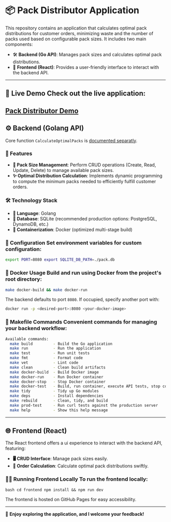 # 📦 Pack Distributor Application

This repository contains an application that calculates optimal pack distributions for customer orders, minimizing waste and the number of packs used based on configurable pack sizes. It includes two main components: 

- 🛠️ **Backend (Go API)**: Manages pack sizes and calculates optimal pack distributions. 
- 🎨 **Frontend (React)**: Provides a user-friendly interface to interact with the backend API. 

--- 
## 🚀 Live Demo Check out the live application: 

[Pack Distributor Demo](https://cvele.github.io/reptask/) 
--- 

## ⚙️ Backend (Golang API) 

Core function `CalculateOptimalPacks` is [documented separatly](internal/pack/README.md).

### 🔧 Features 

- **📐 Pack Size Management**: Perform CRUD operations (Create, Read, Update, Delete) to manage available pack sizes. 
- **✨ Optimal Distribution Calculation**: Implements dynamic programming to compute the minimum packs needed to efficiently fulfill customer orders. 

### 🛠 Technology Stack 

- **🐹 Language**: Golang 
- **💾 Database**: SQLite (recommended production options: PostgreSQL, DynamoDB, etc.) 
- **🐳 Containerization**: Docker (optimized multi-stage build) 

### 🔩 Configuration Set environment variables for custom configuration: 

```bash 
export PORT=8080 export SQLITE_DB_PATH=./pack.db
``` 

### 🐳 Docker Usage Build and run using Docker from the project's root directory: 

```bash 
make docker-build && make docker-run
``` 

The backend defaults to port `8080`. If occupied, specify another port with: 

```bash 
docker run -p <desired-port>:8080 <your-docker-image>
``` 

### 📜 Makefile Commands Convenient commands for managing your backend workflow:

```bash 
Available commands:
  make build         - Build the Go application
  make run           - Run the application
  make test          - Run unit tests
  make fmt           - Format code
  make vet           - Lint code
  make clean         - Clean build artifacts
  make docker-build  - Build Docker image
  make docker-run    - Run Docker container
  make docker-stop   - Stop Docker container
  make docker-test   - Build, run container, execute API tests, stop container
  make tidy          - Tidy up Go modules
  make deps          - Install dependencies
  make rebuild       - Clean, tidy, and build
  make prod-test     - Run curl tests against the production server
  make help          - Show this help message
``` 

---

## 🌐 Frontend (React) 

The React frontend offers a ui experience to interact with the backend API, featuring: 
- **🖥️ CRUD Interface**: Manage pack sizes easily. 
- **🧮 Order Calculation**: Calculate optimal pack distributions swiftly. 

### 🏃‍♂️ Running Frontend Locally To run the frontend locally: 

```bash cd frontend npm install && npm run dev ``` 

The frontend is hosted on GitHub Pages for easy accessibility. 

--- 

🎉 **Enjoy exploring the application, and I welcome your feedback!** 